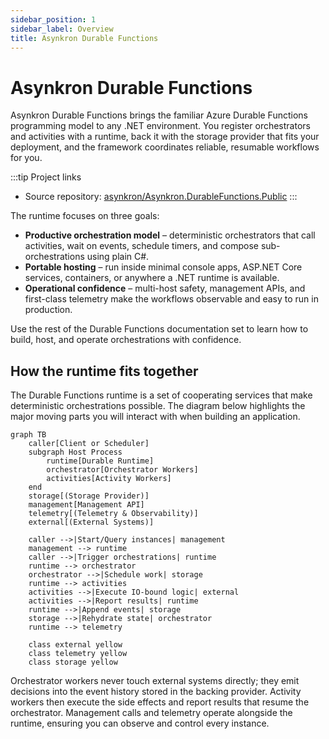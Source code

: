 ```yaml
---
sidebar_position: 1
sidebar_label: Overview
title: Asynkron Durable Functions
---
```


# Asynkron Durable Functions

Asynkron Durable Functions brings the familiar Azure Durable Functions programming model to any .NET environment. You register orchestrators and activities with a runtime, back it with the storage provider that fits your deployment, and the framework coordinates reliable, resumable workflows for you.

:::tip Project links
- Source repository: [asynkron/Asynkron.DurableFunctions.Public](https://github.com/asynkron/Asynkron.DurableFunctions.Public)
:::

The runtime focuses on three goals:

- **Productive orchestration model** – deterministic orchestrators that call activities, wait on events, schedule timers, and compose sub-orchestrations using plain C#.
- **Portable hosting** – run inside minimal console apps, ASP.NET Core services, containers, or anywhere a .NET runtime is available.
- **Operational confidence** – multi-host safety, management APIs, and first-class telemetry make the workflows observable and easy to run in production.

Use the rest of the Durable Functions documentation set to learn how to build, host, and operate orchestrations with confidence.

## How the runtime fits together

The Durable Functions runtime is a set of cooperating services that make deterministic orchestrations possible. The diagram below highlights the major moving parts you will interact with when building an application.

```mermaid
graph TB
    caller[Client or Scheduler]
    subgraph Host Process
        runtime[Durable Runtime]
        orchestrator[Orchestrator Workers]
        activities[Activity Workers]
    end
    storage[(Storage Provider)]
    management[Management API]
    telemetry[(Telemetry & Observability)]
    external[(External Systems)]

    caller -->|Start/Query instances| management
    management --> runtime
    caller -->|Trigger orchestrations| runtime
    runtime --> orchestrator
    orchestrator -->|Schedule work| storage
    runtime --> activities
    activities -->|Execute IO-bound logic| external
    activities -->|Report results| runtime
    runtime -->|Append events| storage
    storage -->|Rehydrate state| orchestrator
    runtime --> telemetry

    class external yellow
    class telemetry yellow
    class storage yellow
```

Orchestrator workers never touch external systems directly; they emit decisions into the event history stored in the backing provider. Activity workers then execute the side effects and report results that resume the orchestrator. Management calls and telemetry operate alongside the runtime, ensuring you can observe and control every instance.
